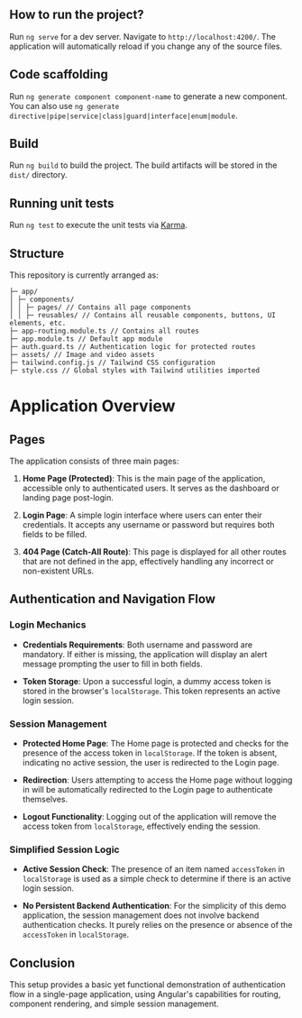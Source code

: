 ## How to run the project?

Run `ng serve` for a dev server. Navigate to `http://localhost:4200/`. The application will automatically reload if you change any of the source files.

## Code scaffolding

Run `ng generate component component-name` to generate a new component. You can also use `ng generate directive|pipe|service|class|guard|interface|enum|module`.

## Build

Run `ng build` to build the project. The build artifacts will be stored in the `dist/` directory.

## Running unit tests

Run `ng test` to execute the unit tests via [Karma](https://karma-runner.github.io).

## Structure

This repository is currently arranged as:

```
├─ app/
│ ├─ components/
│ │ ├─ pages/ // Contains all page components
│ │ ├─ reusables/ // Contains all reusable components, buttons, UI elements, etc.
├─ app-routing.module.ts // Contains all routes
├─ app.module.ts // Default app module
├─ auth.guard.ts // Authentication logic for protected routes
├─ assets/ // Image and video assets
├─ tailwind.config.js // Tailwind CSS configuration
├─ style.css // Global styles with Tailwind utilities imported

```

# Application Overview

## Pages

The application consists of three main pages:

1. **Home Page (Protected)**: This is the main page of the application, accessible only to authenticated users. It serves as the dashboard or landing page post-login.

2. **Login Page**: A simple login interface where users can enter their credentials. It accepts any username or password but requires both fields to be filled.

3. **404 Page (Catch-All Route)**: This page is displayed for all other routes that are not defined in the app, effectively handling any incorrect or non-existent URLs.

## Authentication and Navigation Flow

### Login Mechanics

- **Credentials Requirements**: Both username and password are mandatory. If either is missing, the application will display an alert message prompting the user to fill in both fields.

- **Token Storage**: Upon a successful login, a dummy access token is stored in the browser's `localStorage`. This token represents an active login session.

### Session Management

- **Protected Home Page**: The Home page is protected and checks for the presence of the access token in `localStorage`. If the token is absent, indicating no active session, the user is redirected to the Login page.

- **Redirection**: Users attempting to access the Home page without logging in will be automatically redirected to the Login page to authenticate themselves.

- **Logout Functionality**: Logging out of the application will remove the access token from `localStorage`, effectively ending the session.

### Simplified Session Logic

- **Active Session Check**: The presence of an item named `accessToken` in `localStorage` is used as a simple check to determine if there is an active login session.

- **No Persistent Backend Authentication**: For the simplicity of this demo application, the session management does not involve backend authentication checks. It purely relies on the presence or absence of the `accessToken` in `localStorage`.

## Conclusion

This setup provides a basic yet functional demonstration of authentication flow in a single-page application, using Angular's capabilities for routing, component rendering, and simple session management.
